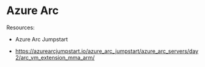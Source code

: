 # Azure Arc

Resources:
* Azure Arc Jumpstart
 - https://azurearcjumpstart.io/azure_arc_jumpstart/azure_arc_servers/day2/arc_vm_extension_mma_arm/